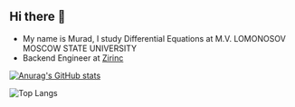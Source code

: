 ## Hi there 👋

- My name is Murad, I study Differential Equations at M.V. LOMONOSOV MOSCOW STATE UNIVERSITY
- Backend Engineer at [Zirinc](https://zirinc.com/) 

[![Anurag's GitHub stats](https://github-readme-stats.vercel.app/api?username=MUR4D)](https://github.com/MUR4D/github-readme-stats)

![Top Langs](https://github-readme-stats.vercel.app/api/top-langs/?username=MUR4D&hide_progress=true)

<!--
**MUR4D/MUR4D** is a ✨ _special_ ✨ repository because its `README.md` (this file) appears on your GitHub profile.

Here are some ideas to get you started:

- 🔭 I’m currently working on ...
- 🌱 I’m currently learning ...
- 👯 I’m looking to collaborate on ...
- 🤔 I’m looking for help with ...
- 💬 Ask me about ...
- 📫 How to reach me: ...
- 😄 Pronouns: ...
- ⚡ Fun fact: ...
-->
